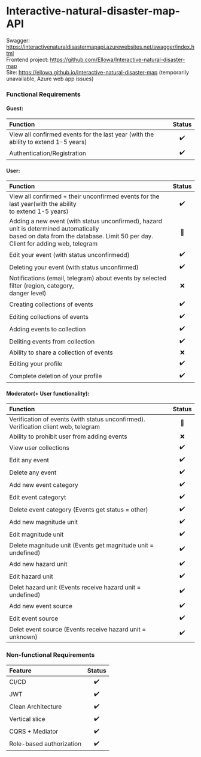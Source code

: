 # Interactive-natural-disaster-map-API
Swagger: https://interactivenaturaldisastermapapi.azurewebsites.net/swagger/index.html
<br>
Frontend project: https://github.com/Ellowa/Interactive-natural-disaster-map
<br>
Site: https://ellowa.github.io/Interactive-natural-disaster-map (temporarily unavailable, Azure web app issues)

<b><h3>Functional Requirements</h3></b>

<h4>Guest:</h4>

Function | Status 
|:----   |:------:
View all confirmed events for the last year (with the ability to extend 1-5 years) | :heavy_check_mark:
Authentication/Registration  | :heavy_check_mark:

<h4>User:</h4>

Function | Status 
|:----   |:------:
View all confirmed + their unconfirmed events for the last year(with the ability</br> to extend 1-5 years) | :heavy_check_mark:
Adding a new event (with status unconfirmed), hazard unit is determined automatically</br> based on data from the database. Limit 50 per day. Client for adding web, telegram | :small_orange_diamond:
Edit your event (with status unconfirmedd) | :heavy_check_mark:
Deleting your event (with status unconfirmed) | :heavy_check_mark:
Notifications (email, telegram) about events by selected filter (region, category,</br> danger level)| :x:
Creating collections of events | :heavy_check_mark:
Editing collections of events | :heavy_check_mark:
Adding events to collection | :heavy_check_mark:
Deliting events from collection | :heavy_check_mark:
Ability to share a collection of events| :x:
Editing your profile | :heavy_check_mark:
Complete deletion of your profile | :heavy_check_mark:

<h4>Moderator(+ User functionality):</h4>

Function | Status 
|:----   |:------:
Verification of events (with status unconfirmed). Verification client web, telegram | :small_orange_diamond:
Ability to prohibit user from adding events | :x:
View user collections | :heavy_check_mark:
Edit any event | :heavy_check_mark:
Delete any event| :heavy_check_mark:
Add new event category| :heavy_check_mark:
Edit event categoryt| :heavy_check_mark:
Delete event category (Events get status = other)| :heavy_check_mark:
Add new magnitude unit| :heavy_check_mark:
Edit magnitude unit| :heavy_check_mark:
Delete magnitude unit (Events get magnitude unit = undefined)| :heavy_check_mark:
Add new hazard unit| :heavy_check_mark:
Edit  hazard unit| :heavy_check_mark:
Delet hazard unit (Events receive hazard unit = undefined)| :heavy_check_mark:
Add new event source| :heavy_check_mark:
Edit  event source| :heavy_check_mark:
Delet event source (Events receive hazard unit = unknown)| :heavy_check_mark:

<b><h3>Non-functional Requirements</h3></b>

Feature | Status 
|:----   |:------:
CI/CD | :heavy_check_mark:
JWT | :heavy_check_mark:
Clean Architecture | :heavy_check_mark:
Vertical slice | :heavy_check_mark:
CQRS + Mediator | :heavy_check_mark:
Role-based authorization  | :heavy_check_mark:
